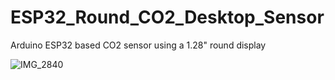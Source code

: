 # ESP32_Round_CO2_Desktop_Sensor
Arduino ESP32 based CO2 sensor using a 1.28" round display

![IMG_2840](https://user-images.githubusercontent.com/4991664/201361869-9736ed54-078c-4139-8183-581eda1a4178.jpg)

